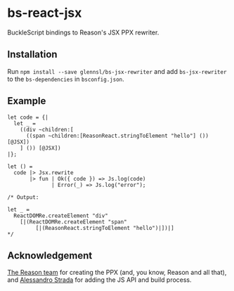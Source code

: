 # bs-react-jsx

BuckleScript bindings to Reason's JSX PPX rewriter.

## Installation

Run `npm install --save glennsl/bs-jsx-rewriter` and add `bs-jsx-rewriter` to the `bs-dependencies` in `bsconfig.json`. 

## Example

```reason
let code = {|
  let _ =
    ((div ~children:[
      ((span ~children:[ReasonReact.stringToElement "hello"] ()) [@JSX])
    ] ()) [@JSX])
|};

let () =
  code |> Jsx.rewrite
       |> fun | Ok({ code }) => Js.log(code)
              | Error(_) => Js.log("error");

/* Output:

let _ =
  ReactDOMRe.createElement "div"
    [|(ReactDOMRe.createElement "span"
         [|(ReasonReact.stringToElement "hello")|])|]
*/
```

## Acknowledgement

[The Reason team](https://github.com/facebook/reason/graphs/contributors) for creating the PPX (and, you know, Reason and all that), and [Alessandro Strada](https://github.com/astrada) for adding the JS API and build process.